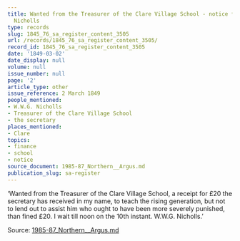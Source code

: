 ```yaml
---
title: Wanted from the Treasurer of the Clare Village School - notice from W.W.G.
  Nicholls
type: records
slug: 1845_76_sa_register_content_3505
url: /records/1845_76_sa_register_content_3505/
record_id: 1845_76_sa_register_content_3505
date: '1849-03-02'
date_display: null
volume: null
issue_number: null
page: '2'
article_type: other
issue_reference: 2 March 1849
people_mentioned:
- W.W.G. Nicholls
- Treasurer of the Clare Village School
- the secretary
places_mentioned:
- Clare
topics:
- finance
- school
- notice
source_document: 1985-87_Northern__Argus.md
publication_slug: sa-register
---
```


‘Wanted from the Treasurer of the Clare Village School, a receipt for £20 the secretary has received in my name, to teach the rising generation, but not to lend out to assist him who ought to have been more severely punished, than fined £20.  I wait till noon on the 10th instant.  W.W.G. Nicholls.’

Source: [1985-87_Northern__Argus.md](/downloads/markdown/1985-87_Northern__Argus.md)
